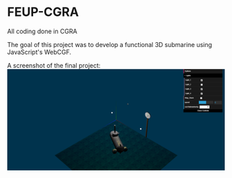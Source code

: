 # FEUP-CGRA
All coding done in CGRA

The goal of this project was to develop a functional 3D submarine using JavaScript's WebCGF.

A screenshot of the final project:
![](https://github.com/DiogoDores/FEUP-CGRA/blob/master/CGRA%20-%20Checklists/TP6/CGFImage-tp6-T4G10-5.5.png)
